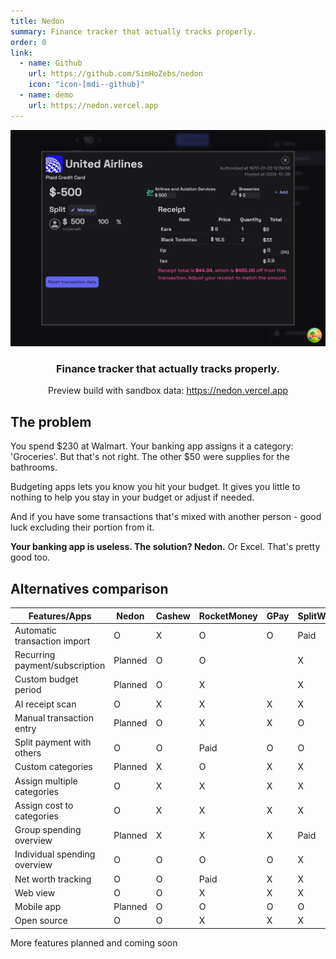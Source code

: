 ```yaml
---
title: Nedon
summary: Finance tracker that actually tracks properly.
order: 0
link:
  - name: Github
    url: https://github.com/SimHoZebs/nedon
    icon: "icon-[mdi--github]"
  - name: demo
    url: https://nedon.vercel.app
---
```


![nedon in action](../../public/projects/nedon-preview.png)

<h3 align="center">Finance tracker that actually tracks properly.</h3>

<p align="center"> Preview build with sandbox data: <a href="https://nedon.vercel.app">https://nedon.vercel.app</a></p>

## The problem

You spend $230 at Walmart. Your banking app assigns it a category: 'Groceries'. But that's not right. The other $50 were supplies for the bathrooms.

Budgeting apps lets you know you hit your budget. It gives you little to nothing to help you stay in your budget or adjust if needed.

And if you have some transactions that's mixed with another person - good luck excluding their portion from it.

**Your banking app is useless. The solution? Nedon.** Or Excel. That's pretty good too.

## Alternatives comparison

| Features/Apps                  | Nedon   | Cashew | RocketMoney | GPay | SplitWise | Honeydue       |
| ------------------------------ | ------- | ------ | ----------- | ---- | --------- | -------------- |
| Automatic transaction import   | O       | X      | O           | O    | Paid      | O              |
| Recurring payment/subscription | Planned | O      | O           |      | X         | X              |
| Custom budget period           | Planned | O      | X           |      | X         | X              |
| AI receipt scan                | O       | X      | X           | X    | X         | X              |
| Manual transaction entry       | Planned | O      | X           | X    | O         | X              |
| Split payment with others      | O       | O      | Paid        | O    | O         | 1 member limit |
| Custom categories              | Planned | X      | O           | X    | X         | X              |
| Assign multiple categories     | O       | X      | X           | X    | X         | O              |
| Assign cost to categories      | O       | X      | X           | X    | X         | O              |
| Group spending overview        | Planned | X      | X           | X    | Paid      | O              |
| Individual spending overview   | O       | O      | O           | O    | X         | X              |
| Net worth tracking             | O       | O      | Paid        | X    | X         | X              |
| Web view                       | O       | O      | X           | X    | X         | X              |
| Mobile app                     | Planned | O      | O           | O    | O         | O              |
| Open source                    | O       | O      | X           | X    | X         | X              |

More features planned and coming soon
